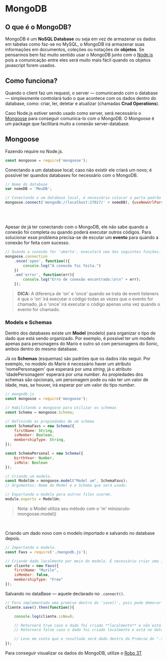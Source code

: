 # MongoDB

## O que é o MongoDB?

MongoDB é um **NoSQL Database** ou seja em vez de armazenar os dados em tabelas como faz-se no MySQL, o MongoDB irá armazenar suas informações em documentos, coleções ou notações de **objetos**. Se pensarmos bem faz muito sentido usar o MongoDB junto com o [Node.js](https://github.com/JoaoSodre/Programacao/blob/master/Javascript/Node.js.md#nodejs) pois a comunicação entre eles será muito mais fácil quando os objetos javascript forem usados.

## Como funciona?

Quando o client faz um request, o server — comunicando com o database — simplesmente controlará tudo o que acontece com os dados dentro do database, como: criar, ler, deletar e atualizar (chamadas **Crud Operations**).

Caso Node.js estiver sendo usado como server, será necessário o [Mongoose](https://www.npmjs.com/package/mongoose) para conseguir comunica-lo com o MongoDB. O Mongoose é um package que facilitará muito a conexão server-database.

## Mongoose

Fazendo require no Node.js.

```js
const mongoose = require('mongoose');
```

Conectando a um database local; caso não existir ele criará um novo; é possível ter quandos databases for necessário com o MongoDB.

```js
// Nome do database
var nomeDB = 'MeuDB';

// Conectando a um database local, é necessário colocar a porta padrão que é 27017
mongoose.connect('mongodb://localhost:27017/' + nomeDB), {useNewUrlParser: true};
```

<br><br>

Apesar de já ter conectando com o MongoDB, ele não sabe quando a conexão foi completa ou quando poderá executar outros códigos. Para solucionar esse problema precisa-se de escutar um **evento** para quando a conexão for feita com sucesso.

```js
// Quando a conexão for 'aberta', executará uma das seguintes funções.
mongoose.connection
    .once('open', function(){
        console.log("A conexão foi feita.")
    })
    .on('error', function(err){
        console.log("Erro de conexão encontrado:\n\n" + err);
    });
```

> **DICA:** A diferença de 'on' e 'once' quando se trata de event listeners é que o 'on' irá executar o código todas as vezes que o evento for chamado, já o 'once' irá executar o código apenas uma vez quando o evento for chamado.

### Models e Schemas

Dentro dos databases existe um **Model** (modelo) para organizar o tipo de dado que está sendo organizado. Por exemplo, é possivel ter um modelo apenas para personagens do Mario e outro só com personagens do Sonic, ambos dentro do mesmo database.<br>

Já os **Schemas** (esquemas) são padrões que os dados irão seguir. Por exemplo, no modelo do Mario é necessário haver um atributo 'nomePersonagem' que esperará por uma _string_, já o atributo 'idadePersonagem' esperará por uma _number_. As propiedades dos schemas são opcionais, um personagem pode ou não ter um valor de idade, mas, se houver, irá esperar por um valor do tipo _number_.

```js
// mongodb.js
const mongoose = require('mongoose');

// Habilitando o mongoose para utilizar os schemas
const Schema = mongoose.Schema;

// Definindo as propiedades de um schema
const SchemaFavs = new Schema({
    firstName: String,
    isMember: Boolean,
    membershipType: String,
});

const SchemaPersonal = new Schema({
    birthYear: Number,
    isMale: Boolean 
});

// Criando um modelo. 
const ModelUm = mongoose.model("Model um", SchemaFavs);
// Argumentos: Nome do Model e o Schema que será usado.

// Exportando o modelo para outros files usarem.
module.exports = ModelUm;
```

> Nota: o Model utiliza seu método com o 'm' minúsculo: mongoose.model() 

<br>

Criando um dado novo com o modelo importado e salvando no database depois.

```js
// Importando o modelo.
const Favs = require('./mongodb.js');

// Criando dado localmente por meio do modelo. É necessário criar uma instância do mesmo.
var cliente = new Favs({
    firstName: "Murilo",
    isMember: false,
    membershipType: "Free"
});
```

Salvando no dataBase — aquele declarado no `.connect()`.

```js
// Fora implementado uma promise dentro do 'save()', pois pode demorar alguns segundos para que os dados sejam salvos.
cliente.save().then(function(){

    console.log(cliente.isNew);

    // Retornará true caso o dado foi criado **localmente** e não está no database.
    // Retornará false caso o dado foi criado localmente e está no database.

    // Leve em conta que o resultado será dado dentro da Promise do ".save()", logo espera-se que o dado já esteja salvo, logo false (não é novo). 
});
```

Para conseguir visualizar os dados do MongoDB, utilize o [Robo 3T](https://robomongo.org/)

